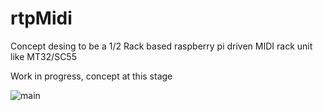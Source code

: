 # rtpMidi
Concept desing to be a 1/2 Rack based raspberry pi driven MIDI rack unit like MT32/SC55

Work in progress, concept at this stage

![main](images/main.png)